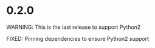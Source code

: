 # 0.2.0

WARNING: This is the last release to support Python2

FIXED: Pinning dependencies to ensure Python2 support
